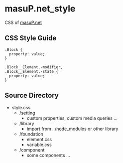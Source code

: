 masuP.net_style
===============

CSS of [masuP.net](https://masup.net) 

## CSS Style Guide

```
.Block {
  property: value;
}

.Block__Element.-modifier,
.Block__Element.-state {
  property: value;
}
```

## Source Directory

- style.css
  - /setting
    - custom properties, custom media queries ...
  - /library
    - import from ../node_modules or other library
  - /foundation
    - element.css
    - variable.css
  - /component
    - some components ...

